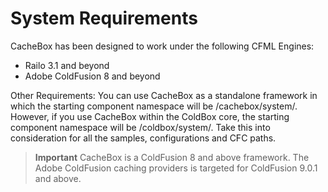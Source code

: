 # System Requirements

CacheBox has been designed to work under the following CFML Engines:

* Railo 3.1 and beyond
* Adobe ColdFusion 8 and beyond

Other Requirements: You can use CacheBox as a standalone framework in which the starting component namespace will be /cachebox/system/. However, if you use CacheBox within the ColdBox core, the starting component namespace will be /coldbox/system/. Take this into consideration for all the samples, configurations and CFC paths.

> <b>Important</b> CacheBox is a ColdFusion 8 and above framework. The Adobe ColdFusion caching providers is targeted for ColdFusion 9.0.1 and above.
